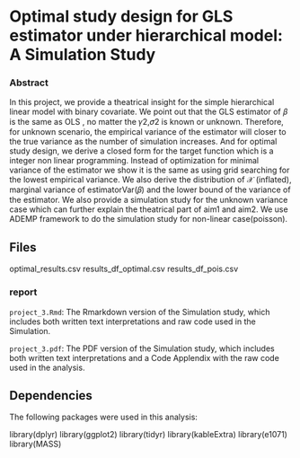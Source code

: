 # Optimal study design for GLS estimator under hierarchical model: A Simulation Study

### Abstract
 In this project, we provide a theatrical insight for the simple hierarchical linear model with
 binary covariate. We point out that the GLS estimator of 𝛽 is the same as OLS , no matter
 the 𝛾2,𝜎2 is known or unknown. Therefore, for unknown scenario, the empirical variance of
 the estimator will closer to the true variance as the number of simulation increases. And for
 optimal study design, we derive a closed form for the target function which is a integer non
linear programming. Instead of optimization for minimal variance of the estimator we show
 it is the same as using grid searching for the lowest empirical variance. We also derive the
 distribution of 𝒳 (inflated), marginal variance of estimatorVar(𝛽) and the lower bound of the
 variance of the estimator. We also provide a simulation study for the unknown variance case
 which can further explain the theatrical part of aim1 and aim2. We use ADEMP framework
 to do the simulation study for non-linear case(poisson).

## Files

optimal_results.csv
results_df_optimal.csv
results_df_pois.csv

### report
`project_3.Rmd`: The Rmarkdown version of the Simulation study, which includes both written text interpretations and raw code used in the Simulation. 

`project_3.pdf`: The PDF version of the Simulation study, which includes both written text interpretations and a Code Applendix with the raw code used in the analysis. 


## Dependencies

The following packages were used in this analysis: 

library(dplyr)
library(ggplot2)
library(tidyr)
library(kableExtra)
library(e1071)
library(MASS)

